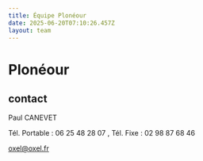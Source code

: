 ```yaml
---
title: Équipe Plonéour 
date: 2025-06-20T07:10:26.457Z
layout: team
---
```


# Plonéour 



## contact 

Paul CANEVET

Tél. Portable : 06 25 48 28 07 , Tél. Fixe : 02 98 87 68 46

oxel@oxel.fr

